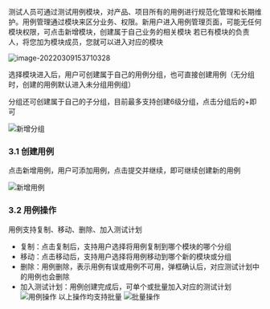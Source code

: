 测试人员可通过测试用例模块，对产品、项目所有的用例进行规范化管理和长期维护。用例管理通过模块来区分业务、权限。新用户进入用例管理页面，可能无任何模块权限，可点击新增模块，创建属于自己业务的相关模块 若已有模块的负责人，将您加为模块成员，您就可以进入对应的模块

![image-20220309153710328](https://jdhelp.s3.cn-north-1.jdcloud-oss.com/case.assets/image-20220309153710328.png)

选择模块进入后，用户可创建属于自己的用例分组，也可直接创建用例（无分组时，创建的用例默认进入未分组用例组）

分组还可创建属于自己的子分组，目前最多支持创建6级分组，点击分组后的+即可

![新增分组](https://jdhelp.s3.cn-north-1.jdcloud-oss.com/case.assets/case_测试用例-新增分组.gif)

### 3.1 创建用例

点击新增用例，用户可添加用例，点击提交并继续，即可继续创建新的用例

![新增用例](https://jdhelp.s3.cn-north-1.jdcloud-oss.com/case.assets/case_用例管理-新增用例.gif)

### 3.2 用例操作

用例支持复制、移动、删除、加入测试计划

- 复制：点击复制后，支持用户选择将用例复制到哪个模块的哪个分组
- 移动：点击移动后，支持用户选择将用例移动到哪个新的模块或分组
- 删除：用例删除，表示用例有误或用例不可用，弹框确认后，对应测试计划中的用例也会删除
- 加入测试计划：用例创建完成后，可单个或批量加入对应的测试计划 ![用例操作](https://jdhelp.s3.cn-north-1.jdcloud-oss.com/case.assets/case_测试用例-复制移动删除加入测试计划.gif) 以上操作均支持批量 ![批量操作](https://jdhelp.s3.cn-north-1.jdcloud-oss.com/case.assets/case_批量操作.jpg)

